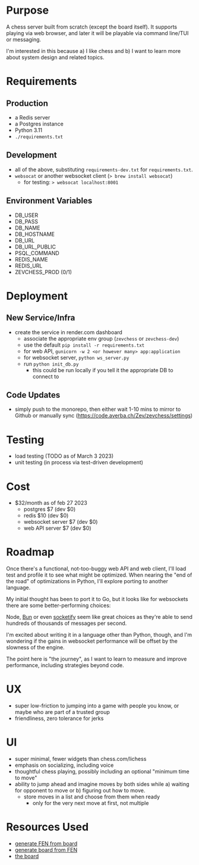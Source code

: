 # Purpose
A chess server built from scratch (except the board itself). It supports playing via web browser, 
and later it will be playable via command line/TUI or messaging.

I'm interested in this because a) I like chess and b) I want to learn more about system design and
related topics.

# Requirements

## Production
- a Redis server 
- a Postgres instance
- Python 3.11
- `./requirements.txt`

## Development 
- all of the above, substituting `requirements-dev.txt` for `requirements.txt`.
- `websocat` or another websocket client (`> brew install websocat`)
  - for testing: `> websocat localhost:8001`

## Environment Variables
- DB_USER
- DB_PASS
- DB_NAME
- DB_HOSTNAME
- DB_URL
- DB_URL_PUBLIC
- PSQL_COMMAND
- REDIS_NAME
- REDIS_URL
- ZEVCHESS_PROD (0/1)

# Deployment

## New Service/Infra
- create the service in render.com dashboard
  - associate the appropriate env group (`zevchess` or `zevchess-dev`)
  - use the default `pip install -r requirements.txt`
  - for web API, `gunicorn -w 2 <or however many> app:application`
  - for websocket server, `python ws_server.py`
  - run `python init_db.py`
    - this could be run locally if you tell it the appropriate DB to connect to

## Code Updates
- simply push to the monorepo, then either wait 1-10 mins to mirror to Github or manually sync (https://code.averba.ch/Zev/zevchess/settings)


# Testing
- load testing (TODO as of March 3 2023)
- unit testing (in process via test-driven development)

# Cost
- $32/month as of feb 27 2023
  - postgres $7 (dev $0)
  - redis $10 (dev $0)
  - websocket server $7 (dev $0)
  - web API server $7 (dev $0)

# Roadmap
Once there's a functional, not-too-buggy web API and web client, I'll load test and profile it 
to see what might be optimized. When nearing the "end of the road" of optimizations in Python, 
I'll explore porting to another language.

My initial thought has been to port it to Go, but it looks like for websockets there are some 
better-performing choices:

Node, [Bun](https://twitter.com/jarredsumner/status/1562121275945803776?lang=en) or even 
[socketify](https://raw.githubusercontent.com/cirospaciari/socketify.py/main/misc/ws-bar-graph.png) 
seem like great choices as they're able to send hundreds of thousands of messages per second.

I'm excited about writing it in a language other than Python, though, and I'm wondering if 
the gains in websocket performance will be offset by the slowness of the engine. 

The point here is "the journey", as I want to learn to measure and improve performance, 
including strategies beyond code.

# UX
- super low-friction to jumping into a game with people you know, or maybe who are part of a trusted group
- friendliness, zero tolerance for jerks

# UI 
- super minimal, fewer widgets than chess.com/lichess
- emphasis on socializing, including voice
- thoughtful chess playing, possibly including an optional "minimum time to move"
- ability to jump ahead and imagine moves by both sides while a) waiting for opponent to move or b) figuring out how to move.
  - store moves in a list and choose from them when ready
    - only for the very next move at first, not multiple

# Resources Used
- [generate FEN from board](http://www.netreal.de/Forsyth-Edwards-Notation/index.php)
- [generate board from FEN](http://www.ee.unb.ca/cgi-bin/tervo/fen.pl)
- [the board](https://github.com/shaack/cm-chessboard)
